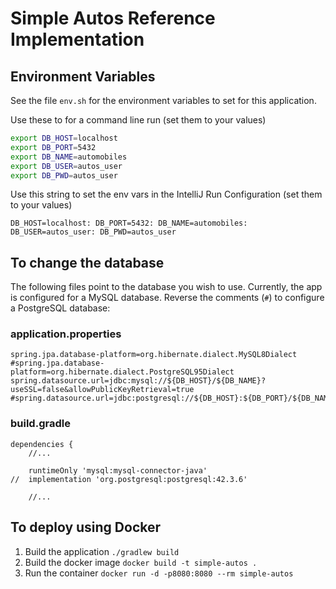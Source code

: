 # Simple Autos Reference Implementation

## Environment Variables 
See the file `env.sh` for the environment variables to set for this application.

Use these to for a command line run (set them to your values)
```bash 
export DB_HOST=localhost
export DB_PORT=5432
export DB_NAME=automobiles
export DB_USER=autos_user
export DB_PWD=autos_user
```

Use this string to set the env vars in the IntelliJ Run Configuration
(set them to your values)
```text
DB_HOST=localhost: DB_PORT=5432: DB_NAME=automobiles:  DB_USER=autos_user: DB_PWD=autos_user
```

## To change the database
The following files point to the database you wish to use.  Currently, 
the app is configured for a MySQL database.  Reverse the comments (`#`)
to configure a PostgreSQL database:



### application.properties
```properties 
spring.jpa.database-platform=org.hibernate.dialect.MySQL8Dialect
#spring.jpa.database-platform=org.hibernate.dialect.PostgreSQL95Dialect
spring.datasource.url=jdbc:mysql://${DB_HOST}/${DB_NAME}?useSSL=false&allowPublicKeyRetrieval=true
#spring.datasource.url=jdbc:postgresql://${DB_HOST}:${DB_PORT}/${DB_NAME}
```

### build.gradle
``` 
dependencies {
    //...

	runtimeOnly 'mysql:mysql-connector-java'
//	implementation 'org.postgresql:postgresql:42.3.6'

    //...
```

## To deploy using Docker 

1. Build the application `./gradlew build`
2. Build the docker image `docker build -t simple-autos .`
3. Run the container `docker run -d -p8080:8080 --rm simple-autos`
